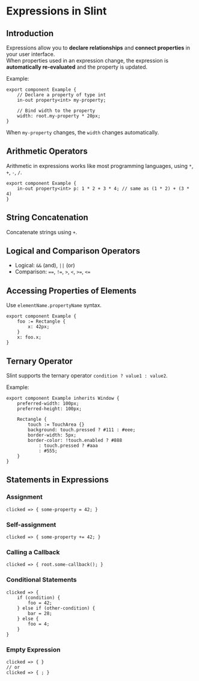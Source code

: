 # Expressions in Slint

## Introduction
Expressions allow you to **declare relationships** and **connect properties** in your user interface.  
When properties used in an expression change, the expression is **automatically re-evaluated** and the property is updated.

Example:
```slint
export component Example {
    // Declare a property of type int
    in-out property<int> my-property;

    // Bind width to the property
    width: root.my-property * 20px;
}
```
When `my-property` changes, the `width` changes automatically.


## Arithmetic Operators
Arithmetic in expressions works like most programming languages, using `*`, `+`, `-`, `/`.

```slint
export component Example {
    in-out property<int> p: 1 * 2 + 3 * 4; // same as (1 * 2) + (3 * 4)
}
```


## String Concatenation
Concatenate strings using `+`.


## Logical and Comparison Operators
- Logical: `&&` (and), `||` (or)  
- Comparison: `==`, `!=`, `>`, `<`, `>=`, `<=`


## Accessing Properties of Elements
Use `elementName.propertyName` syntax.

```slint
export component Example {
    foo := Rectangle {
        x: 42px;
    }
    x: foo.x;
}
```


## Ternary Operator
Slint supports the ternary operator `condition ? value1 : value2`.

Example:
```slint
export component Example inherits Window {
    preferred-width: 100px;
    preferred-height: 100px;

    Rectangle {
        touch := TouchArea {}
        background: touch.pressed ? #111 : #eee;
        border-width: 5px;
        border-color: !touch.enabled ? #888
            : touch.pressed ? #aaa
            : #555;
    }
}
```


## Statements in Expressions
### Assignment
```slint
clicked => { some-property = 42; }
```

### Self-assignment
```slint
clicked => { some-property += 42; }
```

### Calling a Callback
```slint
clicked => { root.some-callback(); }
```

### Conditional Statements
```slint
clicked => {
    if (condition) {
        foo = 42;
    } else if (other-condition) {
        bar = 28;
    } else {
        foo = 4;
    }
}
```

### Empty Expression
```slint
clicked => { }
// or
clicked => { ; }
```
